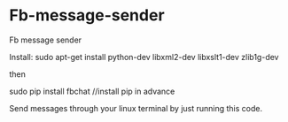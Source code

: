 # Fb-message-sender
Fb message sender

Install:
sudo apt-get install python-dev libxml2-dev libxslt1-dev zlib1g-dev

then

sudo pip install fbchat //install pip in advance


Send messages through your linux terminal by just running this code.
